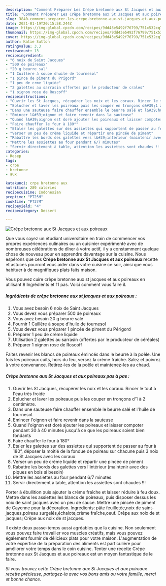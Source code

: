 ```yaml
---
description: "Comment Préparer Les Crèpe bretonne aux St Jacques et aux poireaux"
title: "Comment Préparer Les Crèpe bretonne aux St Jacques et aux poireaux"
slug: 3840-comment-preparer-les-crepe-bretonne-aux-st-jacques-et-aux-poireaux
date: 2021-01-19T20:15:58.244Z
image: https://img-global.cpcdn.com/recipes/9dd43e5492f76799/751x532cq70/crepe-bretonne-aux-st-jacques-et-aux-poireaux-photo-principale-de-la-recette.jpg
thumbnail: https://img-global.cpcdn.com/recipes/9dd43e5492f76799/751x532cq70/crepe-bretonne-aux-st-jacques-et-aux-poireaux-photo-principale-de-la-recette.jpg
cover: https://img-global.cpcdn.com/recipes/9dd43e5492f76799/751x532cq70/crepe-bretonne-aux-st-jacques-et-aux-poireaux-photo-principale-de-la-recette.jpg
author: Katie Sutton
ratingvalue: 3.3
reviewcount: 13
recipeingredient:
- "6 noix de Saint Jacques"
- "500 de poireaux"
- "20 g beurre sal"
- "1 Cuillère à soupe dhuile de tournesol"
- "1 pince de piment du Prigord"
- "1 peu de crme liquide"
- "2 galettes au sarrasin offertes par le producteur de crales"
- "1 oignon rose de Roscoff"
recipeinstructions:
- "Ouvrir les St Jacques, récupérer les noix et les coraux. Rincer le tout à l&#39;eau très froide"
- "Eplucher et laver les poireaux puis les couper en tronçons d&#39;1 à 2 centimètre."
- "Dans une sauteuse faire chauffer ensemble le beurre salé et l&#39;huile de tournesol."
- "Emincer l&#39;oignon et faire revenir dans la sauteuse"
- "Quand l&#39;oignon est doré ajouter les poireaux et laisser compoter pendant 30 à 40 minutes jusqu&#39;à ce que les poireaux soient bien fondants"
- "Faire chauffer le four à 180°"
- "Etaler les galettes sur des assiettes qui supportent de passer au four à 180°, déposer la moitié de la fondue de poireau sur chacune puis 3 noix de St Jacques avec les coraux"
- "Verser un peu de crème liquide et répartir une pincée de piment"
- "Rabattre les bords des galettes vers l&#39;intérieur (maintenir avec des piques en bois si besoin)"
- "Mettre les assiettes au four pendant 6/7 minutes"
- "Servir directement à table, attention les assiettes sont chaudes !!!"
categories:
- Resep
tags:
- crpe
- bretonne
- aux

katakunci: crpe bretonne aux 
nutrition: 289 calories
recipecuisine: Indonesian
preptime: "PT25M"
cooktime: "PT37M"
recipeyield: "4"
recipecategory: Dessert

---
```



![Crèpe bretonne aux St Jacques et aux poireaux](https://img-global.cpcdn.com/recipes/9dd43e5492f76799/751x532cq70/crepe-bretonne-aux-st-jacques-et-aux-poireaux-photo-principale-de-la-recette.jpg)

Que vous soyez un étudiant universitaire en train de commencer vos propres expériences culinaires ou un cuisinier expérimenté avec de nombreuses célébrations de dîner à votre actif, il y a constamment quelque chose de nouveau pour en apprendre davantage sur la cuisine. Nous espérons que ces <strong> Crèpe bretonne aux St Jacques et aux poireaux </strong> recette et astuces pourront vous aider dans votre cuisine ce soir, ainsi que vous habituer à de magnifiques plats faits maison.

<!--inarticleads1-->

Vous pouvez cuire crèpe bretonne aux st jacques et aux poireaux en utilisant 8 Ingrédients et 11 pas. Voici comment vous faire il.

##### Ingrédients de crèpe bretonne aux st jacques et aux poireaux :

1. Vous avez besoin 6 noix de Saint Jacques
1. Vous devez vous préparer 500 de poireaux
1. Vous avez besoin 20 g beurre salé
1. Fournir 1 Cuillère à soupe d&#39;huile de tournesol
1. Vous devez vous préparer 1 pincée de piment du Périgord
1. Préparer 1 peu de crème liquide
1. Utilisation 2 galettes au sarrasin (offertes par le producteur de céréales)
1. Préparer 1 oignon rose de Roscoff


Faites revenir les blancs de poireaux émincés dans le beurre à la poêle. Une fois les poireaux cuits, hors du feu, versez la crème fraîche. Salez et poivrez à votre convenance. Retirez-les de la poêle et maintenez-les au chaud. 

<!--inarticleads2-->

##### Crèpe bretonne aux St Jacques et aux poireaux pas à pas :

1. Ouvrir les St Jacques, récupérer les noix et les coraux. Rincer le tout à l&#39;eau très froide
1. Eplucher et laver les poireaux puis les couper en tronçons d&#39;1 à 2 centimètre.
1. Dans une sauteuse faire chauffer ensemble le beurre salé et l&#39;huile de tournesol.
1. Emincer l&#39;oignon et faire revenir dans la sauteuse
1. Quand l&#39;oignon est doré ajouter les poireaux et laisser compoter pendant 30 à 40 minutes jusqu&#39;à ce que les poireaux soient bien fondants
1. Faire chauffer le four à 180°
1. Etaler les galettes sur des assiettes qui supportent de passer au four à 180°, déposer la moitié de la fondue de poireau sur chacune puis 3 noix de St Jacques avec les coraux
1. Verser un peu de crème liquide et répartir une pincée de piment
1. Rabattre les bords des galettes vers l&#39;intérieur (maintenir avec des piques en bois si besoin)
1. Mettre les assiettes au four pendant 6/7 minutes
1. Servir directement à table, attention les assiettes sont chaudes !!!


Porter à ébullition puis ajouter la crème fraîche et laisser réduire à feu doux. Mettre dans les assiettes les blancs de poireaux, puis disposer dessus les noix de saint jacques avec un peu de sauce. Mettre une pincée de piment de Cayenne pour la décoration. Ingrédients: pâte feuilletée,noix de saint-jacques,poireau surgelés,échalote,crème fraîche,oeuf. Crêpe aux noix de st jacques; Crêpe aux noix de st jacques. 

<!--inarticleads1-->

<p>
Il existe deux passe-temps aussi agréables que la cuisine. Non seulement vous pouvez faire travailler vos muscles créatifs, mais vous pouvez également fournir de délicieux plats pour votre maison. L'augmentation de votre expertise de la préparation des aliments est particulière pour améliorer votre temps dans le coin cuisine. Tenter une recette Crèpe bretonne aux St Jacques et aux poireaux est un moyen fantastique de le faire.
</p>

<p>
<i>Si vous trouvez cette Crèpe bretonne aux St Jacques et aux poireaux recette précieuse, partagez-la avec vos bons amis ou votre famille, merci et bonne chance.</i>
</p>
